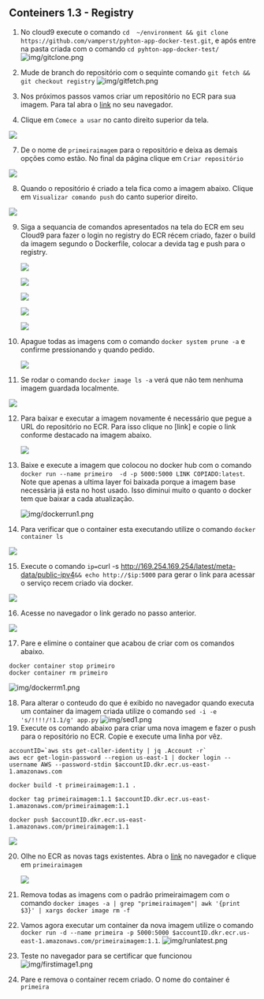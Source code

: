 ## Conteiners 1.3 - Registry

1. No cloud9 execute o comando `cd  ~/environment && git clone https://github.com/vamperst/pyhton-app-docker-test.git`, e após entre na pasta criada com o comando `cd pyhton-app-docker-test/`
![img/gitclone.png](img/gitclone.png)
3. Mude de branch do repositório com o sequinte comando `git fetch && git checkout registry`
   ![img/gitfetch.png](img/gitfetch.png)

4. Nos próximos passos vamos criar um repositório no ECR para sua imagem. Para tal abra o [link](https://us-east-1.console.aws.amazon.com/ecr/get-started?region=us-east-1) no seu navegador.
5. Clique em `Comece a usar` no canto direito superior da tela.

![](img/ecr-1.png)

7. De o nome de `primeiraimagem` para o repositório e deixa as demais opções como estão. No final da página clique em `Criar repositório`

![](img/ecr-2.png)

8. Quando o repositório é criado a tela fica como a imagem abaixo. Clique em `Visualizar comando push` do canto superior direito.

![](img/ecr-3.png)

9. Siga a sequancia de comandos apresentados na tela do ECR em seu Cloud9 para fazer o login no registry do ECR récem criado, fazer o build da imagem segundo o Dockerfile, colocar a devida tag e push para o registry.
    
    ![](img/ecr-4.png)

    ![](img/ecr-5.png)

    ![](image/ecr-6.png)

    ![](img/ecr-7.png)

    ![](img/ecr-8.png)

10. Apague todas as imagens com o comando `docker system prune -a` e confirme pressionando `y` quando pedido.
    
    ![](img/prune-1.png)

11. Se rodar o comando `docker image ls -a` verá que não tem nenhuma imagem guardada localmente.

![](img/1.png)

12. Para baixar e executar a imagem novamente é necessário que pegue a URL do repositório no ECR. Para isso clique no [link] e copie o link conforme destacado na imagem abaixo.
    
    ![](img/2.png)

13. Baixe e execute a imagem que colocou no docker hub com o comando `docker run --name primeiro  -d -p 5000:5000 LINK COPIADO:latest`. Note que apenas a ultima layer foi baixada porque a imagem base necessària já esta no host usado. Isso diminui muito o quanto o docker tem que baixar a cada atualização.
   
    ![img/dockerrun1.png](img/dockerrun1.png)

14. Para verificar que o container esta executando utilize o comando `docker container ls`
    
![](img/3.png)

15. Execute o comando `ip=`curl -s <http://169.254.169.254/latest/meta-data/public-ipv4>`&& echo http://$ip:5000` para gerar o link para acessar o serviço recem criado via docker.
    
![](img/4.png)

16. Acesse no navegador o link gerado no passo anterior.
    
![](img/5.png)

17. Pare e elimine o container que acabou de criar com os comandos abaixo.
``` shell
docker container stop primeiro
docker container rm primeiro
```
    
![img/dockerrm1.png](img/dockerrm1.png)

18.  Para alterar o conteudo do que é exibido no navegador quando executa um container da imagem criada utilize o comando `sed -i -e 's/!!!!/!1.1/g' app.py`
    ![img/sed1.png](img/sed1.png)
19. Execute os comando abaixo para criar uma nova imagem e fazer o push para o repositório no ECR. Copie e execute uma linha por vêz.

``` shell
accountID=`aws sts get-caller-identity | jq .Account -r`
aws ecr get-login-password --region us-east-1 | docker login --username AWS --password-stdin $accountID.dkr.ecr.us-east-1.amazonaws.com

docker build -t primeiraimagem:1.1 .

docker tag primeiraimagem:1.1 $accountID.dkr.ecr.us-east-1.amazonaws.com/primeiraimagem:1.1

docker push $accountID.dkr.ecr.us-east-1.amazonaws.com/primeiraimagem:1.1

```
![](img/6.png)


20. Olhe no ECR as novas tags existentes. Abra o [link](https://us-east-1.console.aws.amazon.com/ecr/repositories?region=us-east-1) no navegador e clique em `primeiraimagem`
    
    ![](img/7.png)

21.  Remova todas as imagens com o padrão primeiraimagem com o comando `docker images -a | grep "primeiraimagem"| awk '{print $3}' | xargs docker image rm -f`
22. Vamos agora executar um container da nova imagem utilize o comando `docker run -d --name primeira -p 5000:5000 $accountID.dkr.ecr.us-east-1.amazonaws.com/primeiraimagem:1.1`. 
![img/runlatest.png](img/runlatest.png)
23. Teste no navegador para se certificar que funcionou
    ![img/firstimage1.png](img/firstimage1.png)
20. Pare e remova o container recem criado. O nome do container é `primeira`

